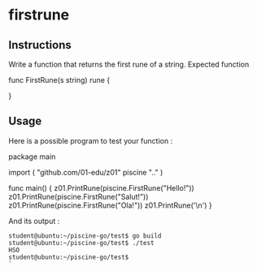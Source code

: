 # firstrune

## Instructions

Write a function that returns the first rune of a string.
Expected function

func FirstRune(s string) rune {

}

## Usage

Here is a possible program to test your function :

package main

import (
	"github.com/01-edu/z01"
	piscine ".."
)

func main() {
	z01.PrintRune(piscine.FirstRune("Hello!"))
	z01.PrintRune(piscine.FirstRune("Salut!"))
	z01.PrintRune(piscine.FirstRune("Ola!"))
	z01.PrintRune('\n')
}

And its output :

```
student@ubuntu:~/piscine-go/test$ go build
student@ubuntu:~/piscine-go/test$ ./test
HSO
student@ubuntu:~/piscine-go/test$
`